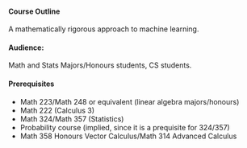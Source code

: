 #### Course Outline

A mathematically rigorous approach to machine learning. 

#### Audience: 

Math and Stats Majors/Honours students, CS students.

#### Prerequisites 

- Math 223/Math 248 or equivalent (linear algebra majors/honours)
- Math 222 (Calculus 3)
- Math 324/Math 357 (Statistics) 
- Probability course (implied, since it is a prequisite for 324/357)
- Math 358 Honours Vector Calculus/Math 314 Advanced Calculus

